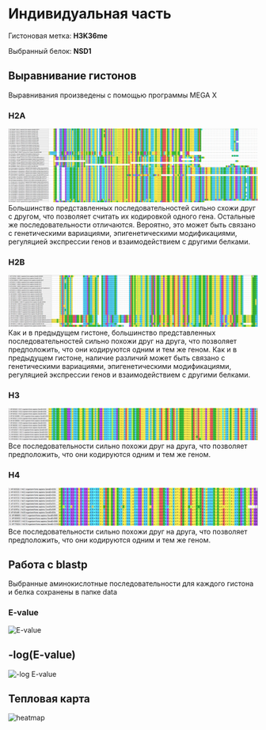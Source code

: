# Индивидуальная часть

Гистоновая метка: **H3K36me**

Выбранный белок: **NSD1**

## Выравнивание гистонов

Выравнивания произведены с помощью программы MEGA X

### H2A
![H2A](data/H2A.png)
Большинство представленных последовательностей сильно схожи друг с другом, что позволяет считать их кодировкой одного гена. Остальные же последовательности отличаются. Вероятно, это может быть связано с генетическими вариациями, эпигенетическими модификациями, регуляцией экспрессии генов и взаимодействием с другими белками.
### H2B
![H2B](data/H2B.png)
Как и в предыдущем гистоне, большинство представленных последовательностей сильно похожи друг на друга, что позволяет предположить, что они кодируются одним и тем же геном. Как и в предыдущем гистоне, наличие различий может быть связано с генетическими вариациями, эпигенетическими модификациями, регуляцией экспрессии генов и взаимодействием с другими белками.
### H3
![H3](data/H3.png)
Все последовательности сильно похожи друг на друга, что позволяет предположить, что они кодируются одним и тем же геном.
### H4
![H4](data/H4.png)
Все последовательности сильно похожи друг на друга, что позволяет предположить, что они кодируются одним и тем же геном.

## Работа с blastp
Выбранные аминокислотные последовательности для каждого гистона и белка сохранены в папке data
### E-value
![E-value](https://github.com/PaveldZin/bioinf_project/assets/87602071/31dac259-f466-4bc1-9284-509c34af540d)
## -log(E-value)
![-log E-value](https://github.com/PaveldZin/bioinf_project/assets/87602071/cd018d80-9c06-4dd0-9186-47ce16aa8a48)
## Тепловая карта
![heatmap](https://github.com/PaveldZin/bioinf_project/assets/87602071/ad3ca02e-6ccb-49f1-bf5c-2cfe5ca4d2f5)

